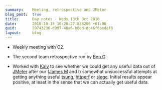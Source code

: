 ```yaml
---
summary:    Meeting, retrospective and JMeter
blog_post:  true
title:      Day notes - Weds 13th Oct 2010
date:       2010-10-15 10:28:27.838206 +01:00
guid:       28743236-d997-40a6-b8ed-dc46f6bedef8
layout:     blog
---
```


* Weekly meeting with O2.

* The second team retrospective run by [Ben G](http://www.techbelly.com/).

* Worked with [Kalv](http://kalv.co.uk/) to see whether we could get any useful data out of [JMeter](http://jakarta.apache.org/jmeter/) after our ([James M](http://blog.floehopper.org/) and I) somewhat unsuccessful attempts at getting anything useful [tsung](http://tsung.erlang-projects.org/), [httperf](http://www.hpl.hp.com/research/linux/httperf/) or [siege](http://www.joedog.org/index/siege-home).  Initial results appear positive, at least in the sense that we can actually get useful data.
